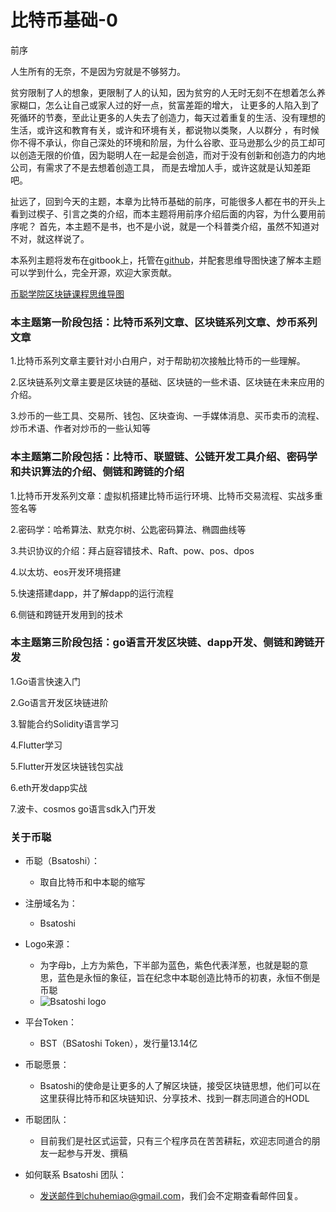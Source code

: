 # 比特币基础-0

前序


人生所有的无奈，不是因为穷就是不够努力。

贫穷限制了人的想象，更限制了人的认知，因为贫穷的人无时无刻不在想着怎么养家糊口，怎么让自己或家人过的好一点，贫富差距的增大，
让更多的人陷入到了死循环的节奏，至此让更多的人失去了创造力，每天过着重复的生活、没有理想的生活，或许这和教育有关，或许和环境有关，都说物以类聚，人以群分
，有时候你不得不承认，你自己深处的环境和阶层，为什么谷歌、亚马逊那么少的员工却可以创造无限的价值，因为聪明人在一起是会创造，而对于没有创新和创造力的内地公司，有需求了不是去想着创造工具，
而是去增加人手，或许这就是认知差距吧。

扯远了，回到今天的主题，本章为比特币基础的前序，可能很多人都在书的开头上看到过楔子、引言之类的介绍，而本主题将用前序介绍后面的内容，为什么要用前序呢？
首先，本主题不是书，也不是小说，就是一个科普类介绍，虽然不知道对不对，就这样说了。


本系列主题将发布在gitbook上，托管在[github](https://github.com/chuhemiao/wiki.bsatoshi.blockchain)，并配套思维导图快速了解本主题可以学到什么，完全开源，欢迎大家贡献。


[币聪学院区块链课程思维导图](https://cdn.bsatoshi.com/2019/07/06/bitcoin_blockchain.png)


### 本主题第一阶段包括：比特币系列文章、区块链系列文章、炒币系列文章



1.比特币系列文章主要针对小白用户，对于帮助初次接触比特币的一些理解。


2.区块链系列文章主要是区块链的基础、区块链的一些术语、区块链在未来应用的介绍。


3.炒币的一些工具、交易所、钱包、区块查询、一手媒体消息、买币卖币的流程、炒币术语、作者对炒币的一些认知等

### 本主题第二阶段包括：比特币、联盟链、公链开发工具介绍、密码学和共识算法的介绍、侧链和跨链的介绍

1.比特币开发系列文章：虚拟机搭建比特币运行环境、比特币交易流程、实战多重签名等

2.密码学：哈希算法、默克尔树、公匙密码算法、椭圆曲线等

3.共识协议的介绍：拜占庭容错技术、Raft、pow、pos、dpos

4.以太坊、eos开发环境搭建

5.快速搭建dapp，并了解dapp的运行流程

6.侧链和跨链开发用到的技术


### 本主题第三阶段包括：go语言开发区块链、dapp开发、侧链和跨链开发

1.Go语言快速入门 

2.Go语言开发区块链进阶

3.智能合约Solidity语言学习

4.Flutter学习

5.Flutter开发区块链钱包实战

6.eth开发dapp实战

7.波卡、cosmos  go语言sdk入门开发


### 关于币聪

+ 币聪（Bsatoshi）：

    - 取自比特币和中本聪的缩写

+ 注册域名为：

    - Bsatoshi

+ Logo来源：

    - 为字母b，上方为紫色，下半部为蓝色，紫色代表洋葱，也就是聪的意思，蓝色是永恒的象征，旨在纪念中本聪创造比特币的初衷，永恒不倒是币聪
    - ![Bsatoshi logo](https://cdn.bsatoshi.com/2019/06/29/bsatoshi-icon.png)

+ 平台Token：

    - BST（BSatoshi Token），发行量13.14亿

+ 币聪愿景：

    - Bsatoshi的使命是让更多的人了解区块链，接受区块链思想，他们可以在这里获得比特币和区块链知识、分享技术、找到一群志同道合的HODL

+ 币聪团队：

    - 目前我们是社区式运营，只有三个程序员在苦苦耕耘，欢迎志同道合的朋友一起参与开发、撰稿

+ 如何联系 Bsatoshi 团队：

    - 发送邮件到chuhemiao@gmail.com，我们会不定期查看邮件回复。